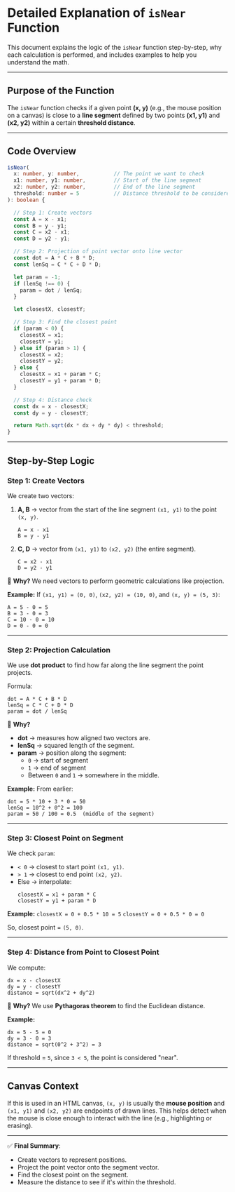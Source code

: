 # Detailed Explanation of `isNear` Function

This document explains the logic of the `isNear` function step-by-step, why each calculation is performed, and includes examples to help you understand the math.

---

## Purpose of the Function
The `isNear` function checks if a given point **(x, y)** (e.g., the mouse position on a canvas) is close to a **line segment** defined by two points **(x1, y1)** and **(x2, y2)** within a certain **threshold distance**.

---

## Code Overview
```ts
isNear(
  x: number, y: number,           // The point we want to check
  x1: number, y1: number,         // Start of the line segment
  x2: number, y2: number,         // End of the line segment
  threshold: number = 5           // Distance threshold to be considered "near"
): boolean {

  // Step 1: Create vectors
  const A = x - x1;
  const B = y - y1;
  const C = x2 - x1;
  const D = y2 - y1;

  // Step 2: Projection of point vector onto line vector
  const dot = A * C + B * D;
  const lenSq = C * C + D * D;

  let param = -1;
  if (lenSq !== 0) {
    param = dot / lenSq;
  }

  let closestX, closestY;

  // Step 3: Find the closest point
  if (param < 0) {
    closestX = x1;
    closestY = y1;
  } else if (param > 1) {
    closestX = x2;
    closestY = y2;
  } else {
    closestX = x1 + param * C;
    closestY = y1 + param * D;
  }

  // Step 4: Distance check
  const dx = x - closestX;
  const dy = y - closestY;

  return Math.sqrt(dx * dx + dy * dy) < threshold;
}
```

---

## Step-by-Step Logic

### Step 1: Create Vectors
We create two vectors:
1. **A, B** → vector from the start of the line segment `(x1, y1)` to the point `(x, y)`.
   ```
   A = x - x1
   B = y - y1
   ```
2. **C, D** → vector from `(x1, y1)` to `(x2, y2)` (the entire segment).
   ```
   C = x2 - x1
   D = y2 - y1
   ```

📌 **Why?**
We need vectors to perform geometric calculations like projection.

**Example:**
If `(x1, y1) = (0, 0)`, `(x2, y2) = (10, 0)`, and `(x, y) = (5, 3)`:
```
A = 5 - 0 = 5
B = 3 - 0 = 3
C = 10 - 0 = 10
D = 0 - 0 = 0
```

---

### Step 2: Projection Calculation
We use **dot product** to find how far along the line segment the point projects.

Formula:
```
dot = A * C + B * D
lenSq = C * C + D * D
param = dot / lenSq
```

📌 **Why?**
- **dot** → measures how aligned two vectors are.
- **lenSq** → squared length of the segment.
- **param** → position along the segment:
  - `0` → start of segment
  - `1` → end of segment
  - Between `0` and `1` → somewhere in the middle.

**Example:**
From earlier:
```
dot = 5 * 10 + 3 * 0 = 50
lenSq = 10^2 + 0^2 = 100
param = 50 / 100 = 0.5  (middle of the segment)
```

---

### Step 3: Closest Point on Segment
We check `param`:
- `< 0` → closest to start point `(x1, y1)`.
- `> 1` → closest to end point `(x2, y2)`.
- Else → interpolate:
  ```
  closestX = x1 + param * C
  closestY = y1 + param * D
  ```

**Example:**
`closestX = 0 + 0.5 * 10 = 5`
`closestY = 0 + 0.5 * 0 = 0`

So, closest point = `(5, 0)`.

---

### Step 4: Distance from Point to Closest Point
We compute:
```
dx = x - closestX
dy = y - closestY
distance = sqrt(dx^2 + dy^2)
```
📌 **Why?**
We use **Pythagoras theorem** to find the Euclidean distance.

**Example:**
```
dx = 5 - 5 = 0
dy = 3 - 0 = 3
distance = sqrt(0^2 + 3^2) = 3
```
If threshold = `5`, since `3 < 5`, the point is considered "near".

---

## Canvas Context
If this is used in an HTML canvas, `(x, y)` is usually the **mouse position** and `(x1, y1)` and `(x2, y2)` are endpoints of drawn lines. This helps detect when the mouse is close enough to interact with the line (e.g., highlighting or erasing).

---

✅ **Final Summary**:
- Create vectors to represent positions.
- Project the point vector onto the segment vector.
- Find the closest point on the segment.
- Measure the distance to see if it's within the threshold.
